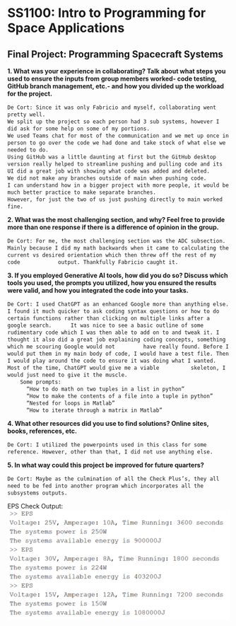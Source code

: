 # SS1100: Intro to Programming for Space Applications
## Final Project: Programming Spacecraft Systems


**1. What was your experience in collaborating? Talk about what steps you used to ensure the inputs from group members worked- code testing, GitHub branch management, etc.- and how you divided up the workload for the project.**

    De Cort: Since it was only Fabricio and myself, collaborating went pretty well. 
    We split up the project so each person had 3 sub systems, however I did ask for some help on some of my portions. 
    We used Teams chat for most of the communication and we met up once in person to go over the code we had done and take stock of what else we needed to do.  
    Using GitHub was a little daunting at first but the GitHub desktop version really helped to streamline pushing and pulling code and its UI did a great job with showing what code was added and deleted. 
    We did not make any branches outside of main when pushing code. 
    I can understand how in a bigger project with more people, it would be much better practice to make separate branches. 
    However, for just the two of us just pushing directly to main worked fine. 

**2. What was the most challenging section, and why? Feel free to provide more than one response if there is a difference of opinion in the group.**

    De Cort: For me, the most challenging section was the ADC subsection. Mainly because I did my math backwards when it came to calculating the current vs desired orientation which then threw off the rest of my code            output. Thankfully Fabricio caught it.   

**3. If you employed Generative AI tools, how did you do so? Discuss which tools you used, the prompts you utilized, how you ensured the results were valid, and how you integrated the code into your tasks.**

    De Cort: I used ChatGPT as an enhanced Google more than anything else. I found it much quicker to ask coding syntax questions or how to do certain functions rather than clicking on multiple links after a google search.      It was nice to see a basic outline of some rudimentary code which I was then able to add on to and tweak it. I thought it also did a great job explaining coding concepts, something which me scouring Google would not         have really found. Before I would put them in my main body of code, I would have a test file. Then I would play around the code to ensure it was doing what I wanted. Most of the time, ChatGPT would give me a viable          skeleton, I would just need to give it the muscle.   
        Some prompts:
          “How to do math on two tuples in a list in python”
          “How to make the contents of a file into a tuple in python”
          “Nested for loops in Matlab”
          “How to iterate through a matrix in Matlab”

**4. What other resources did you use to find solutions? Online sites, books, references, etc.**

    De Cort: I utilized the powerpoints used in this class for some reference. However, other than that, I did not use anything else. 

**5. In what way could this project be improved for future quarters?**

    De Cort: Maybe as the culmination of all the Check Plus’s, they all need to be fed into another program which incorporates all the subsystems outputs. 







EPS Check Output:
![EPS Putput](https://github.com/FViannay/nps_ss1100_fall24/blob/main/EPS/Check.PNG)

